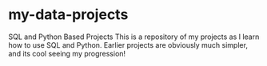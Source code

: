 # my-data-projects
SQL and Python Based Projects
This is a repository of my projects as I learn how to use SQL and Python. Earlier projects are obviously much simpler, and its cool seeing my progression!
